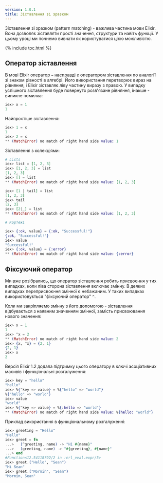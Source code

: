 ```yaml
---
version: 1.0.1
title: Зіставлення зі зразком
---
```


Зіставлення зі зразком (pattern matching) - важлива частина мови Elixir. Вона дозволяє зіставляти прості значення, структури та навіть функції. У цьому уроці ми почнемо вивчати як користуватися цією можливістю.

{% include toc.html %}

## Оператор зіставлення

В мові Elixir оператор `=` насправді є оператором зіставлення по аналогії зі знаком рівності в алгебрі. Його використання перетворює вираз на рівняння, і Elixir зіставляє ліву частину виразу з правою. У випадку успішного зіставлення буде повернуто розв'язане рівняння, інакше - виникне помилка:

```elixir
iex> x = 1
1
```

Найпростіше зіставлення:

```elixir
iex> 1 = x
1
iex> 2 = x
** (MatchError) no match of right hand side value: 1
```

Зіставлення з колекціями:

```elixir
# Lists
iex> list = [1, 2, 3]
iex> [1, 2, 3] = list
[1, 2, 3]
iex> [] = list
** (MatchError) no match of right hand side value: [1, 2, 3]

iex> [1 | tail] = list
[1, 2, 3]
iex> tail
[2, 3]
iex> [2|_] = list
** (MatchError) no match of right hand side value: [1, 2, 3]

# Кортежі

iex> {:ok, value} = {:ok, "Successful!"}
{:ok, "Successful!"}
iex> value
"Successful!"
iex> {:ok, value} = {:error}
** (MatchError) no match of right hand side value: {:error}
```

## Фіксуючий оператор

Ми вже розібрались, що оператор зіставлення робить присвоєння у тих випадках, коли ліва сторона зіставлення включає змінну. В деяких випадках переприсвоєння змінної є небажаним. У таких випадках використовується "фіксуючий оператор" `^`.

Коли ми закріпляємо змінну з його допомогою - зіставлення відбувається з наявним значенням змінної, замість присвоювання нового значення:

```elixir
iex> x = 1
1
iex> ^x = 2
** (MatchError) no match of right hand side value: 2
iex> {x, ^x} = {2, 1}
{2, 1}
iex> x
2
```

Версія Elixir 1.2 додала підтримку цього оператору в ключі асоціативних масивів і функціональні розгалуження:

```elixir
iex> key = "hello"
"hello"
iex> %{^key => value} = %{"hello" => "world"}
%{"hello" => "world"}
iex> value
"world"
iex> %{^key => value} = %{:hello => "world"}
** (MatchError) no match of right hand side value: %{hello: "world"}
```

Приклад використання в функціональному розгалуженні:

```elixir
iex> greeting = "Hello"
"Hello"
iex> greet = fn
...>   (^greeting, name) -> "Hi #{name}"
...>   (greeting, name) -> "#{greeting}, #{name}"
...> end
#Function<12.54118792/2 in :erl_eval.expr/5>
iex> greet.("Hello", "Sean")
"Hi Sean"
iex> greet.("Mornin", "Sean")
"Mornin, Sean"
```
